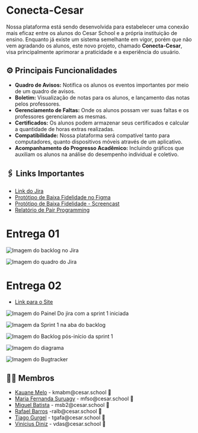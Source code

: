 # Conecta-Cesar

Nossa plataforma está sendo desenvolvida para estabelecer uma conexão mais eficaz entre os alunos do Cesar School e a própria instituição de ensino. Enquanto já existe um sistema semelhante em vigor, porém que não vem agradando os alunos, este novo projeto, chamado **Conecta-Cesar**, visa principalmente aprimorar a praticidade e a experiência do usuário.

## ⚙️ Principais Funcionalidades

- **Quadro de Avisos:** Notifica os alunos os eventos importantes por meio de um quadro de avisos.
- **Boletim:** Visualização de notas para os alunos, e lançamento das notas pelos professores.
- **Gerenciamento de Faltas:** Onde os alunos possam ver suas faltas e os professores gerenciarem as mesmas.
- **Certificados:** Os alunos podem armazenar seus certificados e calcular a quantidade de horas extras realizadas.
- **Compatibilidade:** Nossa plataforma será compatível tanto para computadores, quanto dispositivos móveis através de um aplicativo.
- **Acompanhamento do Progresso Acadêmico:** Incluindo gráficos que auxiliam os alunos na análise do desempenho individual e coletivo.

## 🖇️ Links Importantes

<ul>
  <li>
    <a  href="https://conecta-cesar.atlassian.net/jira/software/projects/SCRUM/boards/1?atlOrigin=eyJpIjoiZDJlOTY0YzQ0MjY0NGVhMmExYjE3YzE5YzJjYThlODIiLCJwIjoiaiJ9"
      >Link do Jira</a
    >
  </li>
    <li>
    <a  href="https://www.figma.com/file/1bqw5G2PKniOytyCujdKn5/FDS1?type=design&node-id=0%3A1&mode=design&t=68hMQEzQnMPQzem2-1"
      >Protótipo  de Baixa Fidelidade no Figma</a
    >
  </li>
  <li>
    <a  href="https://youtu.be/zFNmWAJjifI"
      >Protótipo  de Baixa Fidelidade - Screencast</a
    >
  </li>
  <li>
    <a  href="https://docs.google.com/document/d/10O_WayuQXqjM3a-Ibwi0VkkPwDqrdGoMv61UE1SCnow/edit?usp=sharing"
      >Relatório de Pair Programming</a
    >
  </li>
</ul>
<h1>Entrega 01</h1>

![Imagem do backlog no Jira](https://github.com/MigueldsBatista/conecta-cesar/blob/main/M%C3%ADdia/backlog.jpg)

![Imagem do quadro do Jira](https://github.com/MigueldsBatista/conecta-cesar/blob/main/M%C3%ADdia/quadro.jpg)

<h1>Entrega 02</h1>

<ul>
  <li>
    <a href="https://conecacesar.azurewebsites.net">Link para o Site</a>
  </li>
</ul>

![Imagem do Painel Do jira com a sprint 1 iniciada](https://github.com/MigueldsBatista/conecta-cesar/blob/main/Mídia/painel%20jira.jpeg)

![Imagem da Sprint 1 na aba do backlog](https://github.com/MigueldsBatista/conecta-cesar/blob/main/Mídia/print%20sprint%201.jpeg)

![Imagem do Backlog pós-início da sprint 1](https://github.com/MigueldsBatista/conecta-cesar/blob/main/M%C3%ADdia/print%20backlog%20entrega%2002.jpeg)

![Imagem do diagrama](https://github.com/MigueldsBatista/conecta-cesar/blob/main/M%C3%ADdia/novo%20diagrama1.jpg)

![Imagem do Bugtracker](https://github.com/MigueldsBatista/conecta-cesar/blob/main/Mídia/bugtracker.jpeg)

## 👩‍💻 Membros

<ul>
  <li>
    <a href="https://github.com/KauaneMelo">Kauane Melo</a> - kmabm@cesar.school 📩
  </li>
  <li>
    <a href="https://github.com/nandaord">Maria Fernanda Suruagy</a> - mfso@cesar.school 📩
  </li>
   <li>
    <a href="https://github.com/MigueldsBatista">Miguel Batista</a> - msb2@cesar.school 📩
  </li>
  <li>
    <a href="https://github.com/raf7525">Rafael Barros</a> -ralb@cesar.school 📩
  </li>
  <li>
    <a href="https://github.com/ticogafa">Tiago Gurgel</a> - tgafa@cesar.school 📩
  </li>
  <li>
    <a href="https://github.com/xTvini">Vinícius Diniz</a> - vdas@cesar.school 📩
  </li>
</ul>

